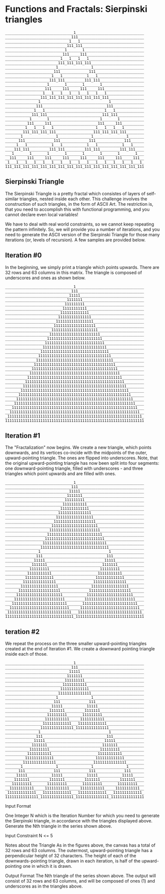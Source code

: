 # Functions and Fractals: Sierpinski triangles

    _______________________________1_______________________________
    ______________________________111______________________________
    _____________________________1___1_____________________________
    ____________________________111_111____________________________
    ___________________________1_______1___________________________
    __________________________111_____111__________________________
    _________________________1___1___1___1_________________________
    ________________________111_111_111_111________________________
    _______________________1_______________1_______________________
    ______________________111_____________111______________________
    _____________________1___1___________1___1_____________________
    ____________________111_111_________111_111____________________
    ___________________1_______1_______1_______1___________________
    __________________111_____111_____111_____111__________________
    _________________1___1___1___1___1___1___1___1_________________
    ________________111_111_111_111_111_111_111_111________________
    _______________1_______________________________1_______________
    ______________111_____________________________111______________
    _____________1___1___________________________1___1_____________
    ____________111_111_________________________111_111____________
    ___________1_______1_______________________1_______1___________
    __________111_____111_____________________111_____111__________
    _________1___1___1___1___________________1___1___1___1_________
    ________111_111_111_111_________________111_111_111_111________
    _______1_______________1_______________1_______________1_______
    ______111_____________111_____________111_____________111______
    _____1___1___________1___1___________1___1___________1___1_____
    ____111_111_________111_111_________111_111_________111_111____
    ___1_______1_______1_______1_______1_______1_______1_______1___
    __111_____111_____111_____111_____111_____111_____111_____111__
    _1___1___1___1___1___1___1___1___1___1___1___1___1___1___1___1_
    111_111_111_111_111_111_111_111_111_111_111_111_111_111_111_111

## Sierpinski Triangle

The Sierpinski Triangle is a pretty fractal which consistes of layers of self-similar triangles, nested inside each other. This challenge involves the construction of such triangles, in the form of ASCII Art. The restriction is, that you need to accomplish this with functional programming, and you cannot declare even local variables!

We have to deal with real world constraints, so we cannot keep repeating the pattern infinitely. So, we will provide you a number of iterations, and you need to generate the ASCII version of the Sierpinski Triangle for those many iterations (or, levels of recursion). A few samples are provided below.

## Iteration #0
In the beginning, we simply print a triangle which points upwards. There are 32 rows and 63 columns in this matrix. The triangle is composed of underscores and ones as shown below.

    _______________________________1_______________________________
    ______________________________111______________________________
    _____________________________11111_____________________________
    ____________________________1111111____________________________
    ___________________________111111111___________________________
    __________________________11111111111__________________________
    _________________________1111111111111_________________________
    ________________________111111111111111________________________
    _______________________11111111111111111_______________________
    ______________________1111111111111111111______________________
    _____________________111111111111111111111_____________________
    ____________________11111111111111111111111____________________
    ___________________1111111111111111111111111___________________
    __________________111111111111111111111111111__________________
    _________________11111111111111111111111111111_________________
    ________________1111111111111111111111111111111________________
    _______________111111111111111111111111111111111_______________
    ______________11111111111111111111111111111111111______________
    _____________1111111111111111111111111111111111111_____________
    ____________111111111111111111111111111111111111111____________
    ___________11111111111111111111111111111111111111111___________
    __________1111111111111111111111111111111111111111111__________
    _________111111111111111111111111111111111111111111111_________
    ________11111111111111111111111111111111111111111111111________
    _______1111111111111111111111111111111111111111111111111_______
    ______111111111111111111111111111111111111111111111111111______
    _____11111111111111111111111111111111111111111111111111111_____
    ____1111111111111111111111111111111111111111111111111111111____
    ___111111111111111111111111111111111111111111111111111111111___
    __11111111111111111111111111111111111111111111111111111111111__
    _1111111111111111111111111111111111111111111111111111111111111_
    111111111111111111111111111111111111111111111111111111111111111
## Iteration #1
The "Fractalization" now begins. We create a new triangle, which points downwards, and its vertices co-incide with the midpoints of the outer, upward-pointing triangle. The ones are flipped into underscores. Note, that the original upward-pointing triangle has now been split into four segments: one downward-pointing triangle, filled with underscores - and three triangles which point upwards and are filled with ones.

    _______________________________1_______________________________
    ______________________________111______________________________
    _____________________________11111_____________________________
    ____________________________1111111____________________________
    ___________________________111111111___________________________
    __________________________11111111111__________________________
    _________________________1111111111111_________________________
    ________________________111111111111111________________________
    _______________________11111111111111111_______________________
    ______________________1111111111111111111______________________
    _____________________111111111111111111111_____________________
    ____________________11111111111111111111111____________________
    ___________________1111111111111111111111111___________________
    __________________111111111111111111111111111__________________
    _________________11111111111111111111111111111_________________
    ________________1111111111111111111111111111111________________
    _______________1_______________________________1_______________
    ______________111_____________________________111______________
    _____________11111___________________________11111_____________
    ____________1111111_________________________1111111____________
    ___________111111111_______________________111111111___________
    __________11111111111_____________________11111111111__________
    _________1111111111111___________________1111111111111_________
    ________111111111111111_________________111111111111111________
    _______11111111111111111_______________11111111111111111_______
    ______1111111111111111111_____________1111111111111111111______
    _____111111111111111111111___________111111111111111111111_____
    ____11111111111111111111111_________11111111111111111111111____
    ___1111111111111111111111111_______1111111111111111111111111___
    __111111111111111111111111111_____111111111111111111111111111__
    _11111111111111111111111111111___11111111111111111111111111111_
    1111111111111111111111111111111_1111111111111111111111111111111
## teration #2
We repeat the process on the three smaller upward-pointing triangles created at the end of Iteration #1. We create a downward pointing triangle inside each of those.

    _______________________________1_______________________________
    ______________________________111______________________________
    _____________________________11111_____________________________
    ____________________________1111111____________________________
    ___________________________111111111___________________________
    __________________________11111111111__________________________
    _________________________1111111111111_________________________
    ________________________111111111111111________________________
    _______________________1_______________1_______________________
    ______________________111_____________111______________________
    _____________________11111___________11111_____________________
    ____________________1111111_________1111111____________________
    ___________________111111111_______111111111___________________
    __________________11111111111_____11111111111__________________
    _________________1111111111111___1111111111111_________________
    ________________111111111111111_111111111111111________________
    _______________1_______________________________1_______________
    ______________111_____________________________111______________
    _____________11111___________________________11111_____________
    ____________1111111_________________________1111111____________
    ___________111111111_______________________111111111___________
    __________11111111111_____________________11111111111__________
    _________1111111111111___________________1111111111111_________
    ________111111111111111_________________111111111111111________
    _______1_______________1_______________1_______________1_______
    ______111_____________111_____________111_____________111______
    _____11111___________11111___________11111___________11111_____
    ____1111111_________1111111_________1111111_________1111111____
    ___111111111_______111111111_______111111111_______111111111___
    __11111111111_____11111111111_____11111111111_____11111111111__
    _1111111111111___1111111111111___1111111111111___1111111111111_
    111111111111111_111111111111111_111111111111111_111111111111111
Input Format

One Integer N which is the Iteration Number for which you need to generate the Sierpinski triangle, in accordance with the triangles displayed above.
Generate the Nth triangle in the series shown above.

Input Constraint
N <= 5

Notes about the Triangle
As in the figures above, the canvas has a total of 32 rows and 63 columns. The outermost, upward-pointing triangle has a perpendicular height of 32 characters. The height of each of the downwards-pointing triangle, drawn in each iteration, is half of the upward-pointing one in which it is drawn.

Output Format
The Nth triangle of the series shown above. The output will consist of 32 rows and 63 columns, and will be composed of ones (1) and underscores as in the triangles above.
